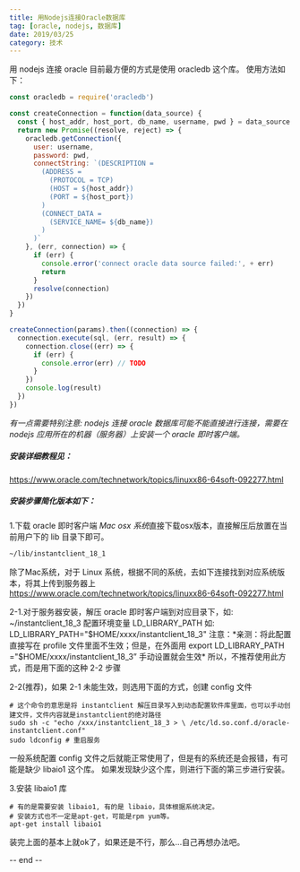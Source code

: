 ```yaml
---
title: 用Nodejs连接Oracle数据库
tag: [oracle, nodejs, 数据库]
date: 2019/03/25
category: 技术
---
```


用 nodejs 连接 oracle 目前最方便的方式是使用 oracledb 这个库。
使用方法如下：
```javascript
const oracledb = require('oracledb')

const createConnection = function(data_source) {
  const { host_addr, host_port, db_name, username, pwd } = data_source
  return new Promise((resolve, reject) => {
    oracledb.getConnection({
      user: username,
      password: pwd,
      connectString: `(DESCRIPTION =
        (ADDRESS = 
          (PROTOCOL = TCP)
          (HOST = ${host_addr})
          (PORT = ${host_port})
        )
        (CONNECT_DATA =
          (SERVICE_NAME= ${db_name})
        )
      )`
    }, (err, connection) => {
      if (err) {
        console.error('connect oracle data source failed:', + err)
        return
      }
      resolve(connection)
    })
  })
}

createConnection(params).then((connection) => {
  connection.execute(sql, (err, result) => {
    connection.close((err) => {
      if (err) {
        console.error(err) // TODO
      }
    })
    console.log(result)
  })
})
```

*有一点需要特别注意: nodejs 连接 oracle 数据库可能不能直接进行连接，需要在 nodejs 应用所在的机器（服务器）上安装一个 oracle 即时客户端。*

##### 安装详细教程见：
https://www.oracle.com/technetwork/topics/linuxx86-64soft-092277.html

##### 安装步骤简化版本如下：
1.下载 oracle 即时客户端
*Mac osx 系统*直接下载osx版本，直接解压后放置在当前用户下的 lib 目录下即可。
```html
~/lib/instantclient_18_1
```

除了Mac系统，对于 Linux 系统，根据不同的系统，去如下连接找到对应系统版本，将其上传到服务器上
https://www.oracle.com/technetwork/topics/linuxx86-64soft-092277.html

2-1.对于服务器安装，解压 oracle 即时客户端到对应目录下，如: ~/instantclient_18_3
配置环境变量 LD_LIBRARY_PATH
如: LD_LIBRARY_PATH="$HOME/xxxx/instantclient_18_3"
注意：*亲测：将此配置直接写在 profile 文件里面不生效；但是，在外面用 export LD_LIBRARY_PATH ="$HOME/xxxx/instantclient_18_3” 手动设置就会生效*
所以，不推荐使用此方式，而是用下面的这种 2-2 步骤


2-2(推荐)，如果 2-1 未能生效，则选用下面的方式，创建 config 文件
```shell
# 这个命令的意思是将 instantclient 解压目录写入到动态配置软件库里面，也可以手动创建文件，文件内容就是instantclient的绝对路径
sudo sh -c "echo /xxx/instantclient_18_3 > \ /etc/ld.so.conf.d/oracle-instantclient.conf" 
sudo ldconfig # 重启服务
```
一般系统配置 config 文件之后就能正常使用了，但是有的系统还是会报错，有可能是缺少 libaio1 这个库。
如果发现缺少这个库，则进行下面的第三步进行安装。

3.安装 libaio1 库
```shell
# 有的是需要安装 libaio1, 有的是 libaio，具体根据系统决定。
# 安装方式也不一定是apt-get，可能是rpm yum等。
apt-get install libaio1
```

装完上面的基本上就ok了，如果还是不行，那么...自己再想办法吧。

-- end --
